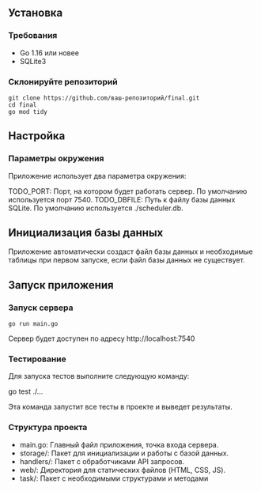 ## Установка

### Требования

- Go 1.16 или новее
- SQLite3

### Склонируйте репозиторий

```
git clone https://github.com/ваш-репозиторий/final.git
cd final
go mod tidy
```

## Настройка
### Параметры окружения
Приложение использует два параметра окружения:

TODO_PORT: Порт, на котором будет работать сервер. По умолчанию используется порт 7540.
TODO_DBFILE: Путь к файлу базы данных SQLite. По умолчанию используется ./scheduler.db.

## Инициализация базы данных

Приложение автоматически создаст файл базы данных и необходимые таблицы при первом запуске, если файл базы данных не существует.

## Запуск приложения
### Запуск сервера

```
go run main.go
```
Сервер будет доступен по адресу http://localhost:7540

### Тестирование
Для запуска тестов выполните следующую команду:

go test ./...

Эта команда запустит все тесты в проекте и выведет результаты.

### Структура проекта
- main.go: Главный файл приложения, точка входа сервера.
- storage/: Пакет для инициализации и работы с базой данных.
- handlers/: Пакет с обработчиками API запросов.
- web/: Директория для статических файлов (HTML, CSS, JS). 
- task/: Пакет с необходимыми структурами и методами
